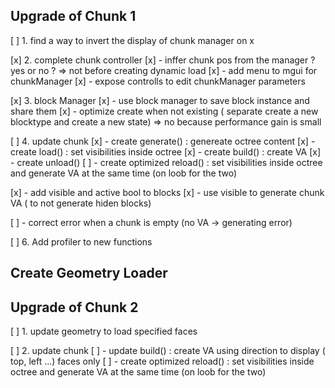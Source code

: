 ## Upgrade of Chunk 1
[ ] 1. find a way to invert the display of chunk manager on x 

[x] 2. complete chunk controller
[x] 	- inffer chunk pos from the manager ? yes or no ? => not before creating dynamic load
[x] 	- add menu to mgui for chunkManager
[x] 	- expose controlls to edit chunkManager parameters

[x] 3. block Manager
[x]		- use block manager to save block instance and share them
[x]		- optimize create when not existing ( separate create a new blocktype and create a new state) => no because performance gain is small

[ ] 4. update chunk
[x]		- create generate() : genereate octree content
[x]		- create load()     : set visibilities inside octree
[x]		- create build()    : create VA
[x]		- create unload()
[ ]		- create optimized reload()     : set visibilities inside octree and generate VA at the same time (on loob for the two)

[x]		- add visible and active bool to blocks
[x]		- use visible to generate chunk VA ( to not generate hiden blocks)

[ ]		- correct error when a chunk is empty (no VA -> generating error)

[ ] 6. Add profiler to new functions

## Create Geometry Loader

## Upgrade of Chunk 2
[ ] 1. update geometry to load specified faces 

[ ] 2. update chunk
[ ] - update build()    : create VA using direction to display ( top, left ...) faces only
[ ] - create optimized reload()     : set visibilities inside octree and generate VA at the same time (on loob for the two)
